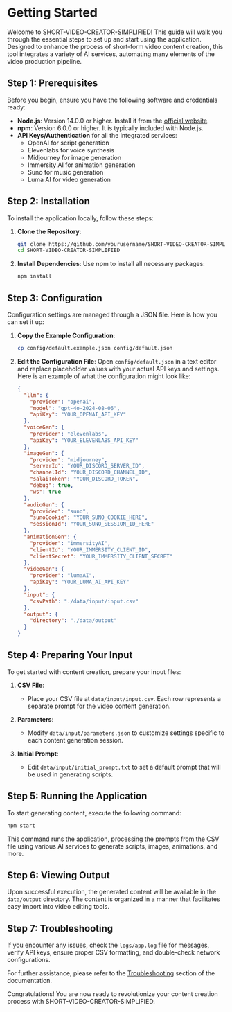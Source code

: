 # Getting Started

Welcome to SHORT-VIDEO-CREATOR-SIMPLIFIED! This guide will walk you through the essential steps to set up and start using the application. Designed to enhance the process of short-form video content creation, this tool integrates a variety of AI services, automating many elements of the video production pipeline.

## Step 1: Prerequisites

Before you begin, ensure you have the following software and credentials ready:

- **Node.js**: Version 14.0.0 or higher. Install it from the [official website](https://nodejs.org/).
- **npm**: Version 6.0.0 or higher. It is typically included with Node.js.
- **API Keys/Authentication** for all the integrated services:
  - OpenAI for script generation
  - Elevenlabs for voice synthesis
  - Midjourney for image generation
  - Immersity AI for animation generation
  - Suno for music generation
  - Luma AI for video generation

## Step 2: Installation

To install the application locally, follow these steps:

1. **Clone the Repository**:
   ```sh
   git clone https://github.com/yourusername/SHORT-VIDEO-CREATOR-SIMPLIFIED.git
   cd SHORT-VIDEO-CREATOR-SIMPLIFIED
   ```

2. **Install Dependencies**:
   Use npm to install all necessary packages:
   ```sh
   npm install
   ```

## Step 3: Configuration

Configuration settings are managed through a JSON file. Here is how you can set it up:

1. **Copy the Example Configuration**:
   ```sh
   cp config/default.example.json config/default.json
   ```

2. **Edit the Configuration File**:
   Open `config/default.json` in a text editor and replace placeholder values with your actual API keys and settings. Here is an example of what the configuration might look like:

   ```json
   {
     "llm": {
       "provider": "openai",
       "model": "gpt-4o-2024-08-06",
       "apiKey": "YOUR_OPENAI_API_KEY"
     },
     "voiceGen": {
       "provider": "elevenlabs",
       "apiKey": "YOUR_ELEVENLABS_API_KEY"
     },
     "imageGen": {
       "provider": "midjourney",
       "serverId": "YOUR_DISCORD_SERVER_ID",
       "channelId": "YOUR_DISCORD_CHANNEL_ID",
       "salaiToken": "YOUR_DISCORD_TOKEN",
       "debug": true,
       "ws": true
     },
     "audioGen": {
       "provider": "suno",
       "sunoCookie": "YOUR_SUNO_COOKIE_HERE",
       "sessionId": "YOUR_SUNO_SESSION_ID_HERE"
     },
     "animationGen": {
       "provider": "immersityAI",
       "clientId": "YOUR_IMMERSITY_CLIENT_ID",
       "clientSecret": "YOUR_IMMERSITY_CLIENT_SECRET"
     },
     "videoGen": {
       "provider": "lumaAI",
       "apiKey": "YOUR_LUMA_AI_API_KEY"
     },
     "input": {
       "csvPath": "./data/input/input.csv"
     },
     "output": {
       "directory": "./data/output"
     }
   }
   ```

## Step 4: Preparing Your Input

To get started with content creation, prepare your input files:

1. **CSV File**:
   - Place your CSV file at `data/input/input.csv`. Each row represents a separate prompt for the video content generation.

2. **Parameters**:
   - Modify `data/input/parameters.json` to customize settings specific to each content generation session.

3. **Initial Prompt**:
   - Edit `data/input/initial_prompt.txt` to set a default prompt that will be used in generating scripts.

## Step 5: Running the Application

To start generating content, execute the following command:

```sh
npm start
```

This command runs the application, processing the prompts from the CSV file using various AI services to generate scripts, images, animations, and more.

## Step 6: Viewing Output

Upon successful execution, the generated content will be available in the `data/output` directory. The content is organized in a manner that facilitates easy import into video editing tools.

## Step 7: Troubleshooting

If you encounter any issues, check the `logs/app.log` file for messages, verify API keys, ensure proper CSV formatting, and double-check network configurations.

For further assistance, please refer to the [Troubleshooting](#troubleshooting) section of the documentation.

Congratulations! You are now ready to revolutionize your content creation process with SHORT-VIDEO-CREATOR-SIMPLIFIED.